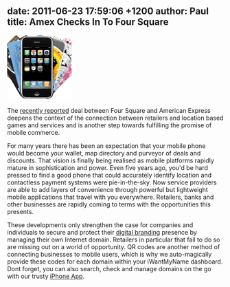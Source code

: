 date: 2011-06-23 17:59:06 +1200
author: Paul
title: Amex Checks In To Four Square
----

![mobi.png](/media/2011-06-23-mobi-thumb-150x150-112.png)

The [recently reported](https://foursquare.com/) deal between Four Square and American Express deepens the context of the connection between retailers and location based games and services and is another step towards fulfilling the promise of mobile commerce.

For many years there has been an expectation that your mobile phone would become your wallet, map directory and purveyor of deals and discounts. That vision is finally being realised as mobile platforms rapidly mature in sophistication and power. Even five years ago, you'd be hard pressed to find a good phone that could accurately identify location and contactless payment systems were pie-in-the-sky. Now service providers are able to add layers of convenience through powerful but lightweight mobile applications that travel with you everywhere. Retailers, banks and other businesses are rapidly coming to terms with the opportunities this presents.

These developments only strengthen the case for companies and individuals to secure and protect their [digital branding](https://iwantmyname.com/blog/2010/11/anchor-your-social-media-presence-with-a-domain.html) presence by managing their own Internet domain. Retailers in particular that fail to do so are missing out on a world of opportunity. QR codes are another method of connecting businesses to mobile users, which is why we auto-magically provide these codes for each domain within your iWantMyName dashboard. Dont forget, you can also search, check and manage domains on the go with our trusty [iPhone App](https://iwantmyname.co.nz/iphone).
